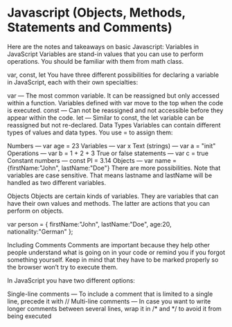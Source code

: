 # Javascript (Objects, Methods, Statements and Comments)

Here are the notes and takeaways on basic Javascript:
Variables in JavaScript
Variables are stand-in values that you can use to perform operations. You should be familiar with them from math class.

var, const, let
You have three different possibilities for declaring a variable in JavaScript, each with their own specialties:

var — The most common variable. It can be reassigned but only accessed within a function. Variables defined with var move to the top when the code is executed.
const — Can not be reassigned and not accessible before they appear within the code.
let — Similar to const, the let variable can be reassigned but not re-declared.
Data Types
Variables can contain different types of values and data types. You use = to assign them:

Numbers — var age = 23
Variables — var x
Text (strings) — var a = "init"
Operations — var b = 1 + 2 + 3
True or false statements — var c = true
Constant numbers — const PI = 3.14
Objects — var name = {firstName:"John", lastName:"Doe"}
There are more possibilities. Note that variables are case sensitive. That means lastname and lastName will be handled as two different variables.

Objects
Objects are certain kinds of variables. They are variables that can have their own values and methods. The latter are actions that you can perform on objects.

var person = {
    firstName:"John",
    lastName:"Doe",
    age:20,
    nationality:"German"
};

Including Comments
Comments are important because they help other people understand what is going on in your code or remind you if you forgot something yourself. Keep in mind that they have to be marked properly so the browser won’t try to execute them.

In JavaScript you have two different options:

Single-line comments — To include a comment that is limited to a single line, precede it with //
Multi-line comments — In case you want to write longer comments between several lines, wrap it in /* and */ to avoid it from being executed
